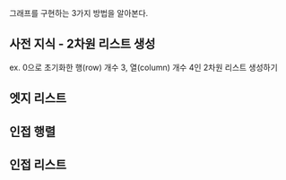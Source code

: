 그래프를 구현하는 3가지 방법을 알아본다. 

## 사전 지식 - 2차원 리스트 생성

ex. 0으로 초기화한 행(row) 개수 3, 열(column) 개수 4인 2차원 리스트 생성하기



## 엣지 리스트

## 인접 행렬

## 인접 리스트

